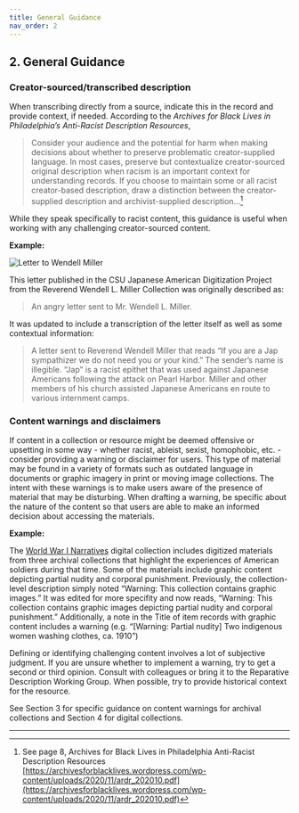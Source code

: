```yaml
---
title: General Guidance
nav_order: 2
---
```

## 2. General Guidance
### Creator-sourced/transcribed description

When transcribing directly from a source, indicate this in the record and provide context, if needed. According to the *Archives for Black Lives in Philadelphia’s Anti-Racist Description Resources*,

> Consider your audience and the potential for harm when making
> decisions about whether to preserve problematic creator-supplied
> language. In most cases, preserve but contextualize creator-sourced
> original description when racism is an important context for
> understanding records. If you choose to maintain some or all racist
> creator-based description, draw a distinction between the
> creator-supplied description and archivist-supplied description…[^1]

While they speak specifically to racist content, this guidance is useful when working with any challenging creator-sourced content.

**Example:**

![Letter to Wendell Miller](https://nlshibata.github.io/csun-inclusive-description/images/WLM_01-44_03.jpg)

This letter published in the CSU Japanese American Digitization Project from the Reverend Wendell L. Miller Collection was originally described as:

> An angry letter sent to Mr. Wendell L. Miller.

It was updated to include a transcription of the letter itself as well as some contextual information:

> A letter sent to Reverend Wendell Miller that reads “If you are a Jap sympathizer we do not need you or your kind.” The sender’s name is illegible. “Jap” is a racist epithet that was used against Japanese Americans following the attack on Pearl Harbor. Miller and other members of his church assisted Japanese Americans en route to various internment camps.

### Content warnings and disclaimers

If content in a collection or resource might be deemed offensive or upsetting in some way - whether racist, ableist, sexist, homophobic, etc. - consider providing a warning or disclaimer for users. This type of material may be found in a variety of formats such as outdated language in documents or graphic imagery in print or moving image collections. The intent with these warnings is to make users aware of the presence of material that may be disturbing. When drafting a warning, be specific about the nature of the content so that users are able to make an informed decision about accessing the materials.

**Example:**

The [World War I Narratives](https://digital-library.csun.edu/ww1-narratives) digital collection includes digitized materials from three archival collections that highlight the experiences of American soldiers during that time. Some of the materials include graphic content depicting partial nudity and corporal punishment. Previously, the collection-level description simply noted “Warning: This collection contains graphic images.” It was edited for more specifity and now reads, “Warning: This collection contains graphic images depicting partial nudity and corporal punishment.” Additionally, a note in the Title of item records with graphic content  includes a warning (e.g.  “[Warning: Partial nudity] Two indigenous women washing clothes, ca. 1910”)

Defining or identifying challenging content involves a lot of subjective judgment. If you are unsure whether to implement a warning, try to get a second or third opinion. Consult with colleagues or bring it to the Reparative Description Working Group. When possible, try to provide historical context for the resource.

See Section 3 for specific guidance on content warnings for archival collections and Section 4 for digital collections.

***
[^1]:See page 8, Archives for Black Lives in Philadelphia Anti-Racist Description Resources [https://archivesforblacklives.wordpress.com/wp-content/uploads/2020/11/ardr_202010.pdf](https://archivesforblacklives.wordpress.com/wp-content/uploads/2020/11/ardr_202010.pdf)
